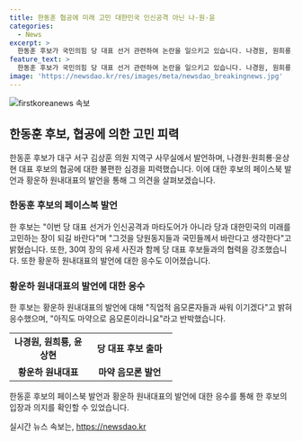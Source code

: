 ```yaml
---
title: 한동훈 협공에 미래 고민 대한민국 인신공격 아닌 나·원·윤
categories:
  - News
excerpt: >
  한동훈 후보가 국민의힘 당 대표 선거 관련하여 논란을 일으키고 있습니다. 나경원, 원희룡, 윤상현 후보와의 관련성을 강조하며 협공에 대응하고, 조국혁신당 황운하 원내대표의 발언에 대응하고 있습니다. 한 후보는 페이스북을 통해 당원과 국민들에게 고민을 나누고 더 나아가 당원들과 함께 선거 지휘를 맡았다고 설명하며 총선 때의 활동을 언급하고 있습니다. 그러나 여전히 논란의 여지가 남아있는 상황으로 보입니다.
feature_text: >
  한동훈 후보가 국민의힘 당 대표 선거 관련하여 논란을 일으키고 있습니다. 나경원, 원희룡, 윤상현 후보와의 관련성을 강조하며 협공에 대응하고, 조국혁신당 황운하 원내대표의 발언에 대응하고 있습니다. 한 후보는 페이스북을 통해 당원과 국민들에게 고민을 나누고 더 나아가 당원들과 함께 선거 지휘를 맡았다고 설명하며 총선 때의 활동을 언급하고 있습니다. 그러나 여전히 논란의 여지가 남아있는 상황으로 보입니다.
image: 'https://newsdao.kr/res/images/meta/newsdao_breakingnews.jpg'
---
```


<p><img src="https://newsdao.kr/res/images/meta/newsdao_breakingnews.jpg" alt="firstkoreanews 속보" /></p>

<h2 data-ke-size="size26">한동훈 후보, 협공에 의한 고민 피력</h2>

<p data-ke-size="size16">한동훈 후보가 대구 서구 김상훈 의원 지역구 사무실에서 발언하며, 나경원·원희룡·윤상현 대표 후보의 협공에 대한 불편한 심경을 피력했습니다. 이에 대한 후보의 페이스북 발언과 황운하 원내대표의 발언을 통해 그 의견을 살펴보겠습니다.</p>

<h3 data-ke-size="size24">한동훈 후보의 페이스북 발언</h3>

<p data-ke-size="size16">한 후보는 "이번 당 대표 선거가 인신공격과 마타도어가 아니라 당과 대한민국의 미래를 고민하는 장이 되길 바란다"며 "그것을 당원동지들과 국민들께서 바란다고 생각한다"고 밝혔습니다. 또한, 30여 장의 유세 사진과 함께 당 대표 후보들과의 협력을 강조했습니다. 또한 황운하 원내대표의 발언에 대한 응수도 이어졌습니다.</p>

<h3 data-ke-size="size24">황운하 원내대표의 발언에 대한 응수</h3>

<p data-ke-size="size16">한 후보는 황운하 원내대표의 발언에 대해 "직업적 음모론자들과 싸워 이기겠다"고 밝혀 응수했으며, "아직도 마약으로 음모론이라니요"라고 반박했습니다.</p>

<table>
  <colgroup>
    <col width="138">
    <col width="152">
  </colgroup>
  <tr>
    <td style="text-align: center; height: 17px;"><b>나경원, 원희룡, 윤상현</b></td>
    <td style="text-align: center; height: 17px;"><b>당 대표 후보 출마</b></td>
  </tr>
  <tr>
    <td style="text-align: center; height: 17px;"><b>황운하 원내대표</b></td>
    <td style="text-align: center; height: 17px;"><b>마약 음모론 발언</b></td>
  </tr>
</table>

<p data-ke-size="size16">한동훈 후보의 페이스북 발언과 황운하 원내대표의 발언에 대한 응수를 통해 한 후보의 입장과 의지를 확인할 수 있었습니다.</p>
실시간 뉴스 속보는, <a href="https://newsdao.kr" rel="dofollow">https://newsdao.kr</a>


